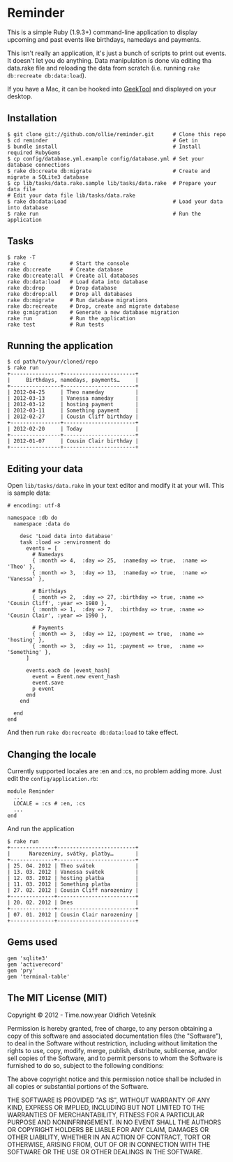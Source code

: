 # Reminder
This is a simple Ruby (1.9.3+) command-line application to display upcoming and past events like birthdays, namedays and payments.

This isn't really an application, it's just a bunch of scripts to print out events. It doesn't let you do anything. Data manipulation is done via editing tha data.rake file and reloading the data from scratch (i.e. running `rake db:recreate db:data:load`).

If you have a Mac, it can be hooked into [GeekTool](http://itunes.apple.com/cz/app/geektool/id456877552?mt=12) and displayed on your desktop.

## Installation
    $ git clone git://github.com/ollie/reminder.git      # Clone this repo
    $ cd reminder                                        # Get in
    $ bundle install                                     # Install required RubyGems
    $ cp config/database.yml.example config/database.yml # Set your database connections
    $ rake db:create db:migrate                          # Create and migrate a SQLite3 database
    $ cp lib/tasks/data.rake.sample lib/tasks/data.rake  # Prepare your data file
    # Edit your data file lib/tasks/data.rake
    $ rake db:data:Load                                  # Load your data into database
    $ rake run                                           # Run the application

## Tasks
    $ rake -T
    rake c              # Start the console
    rake db:create      # Create database
    rake db:create:all  # Create all databases
    rake db:data:load   # Load data into database
    rake db:drop        # Drop database
    rake db:drop:all    # Drop all databases
    rake db:migrate     # Run database migrations
    rake db:recreate    # Drop, create and migrate database
    rake g:migration    # Generate a new database migration
    rake run            # Run the application
    rake test           # Run tests

## Running the application
    $ cd path/to/your/cloned/repo
    $ rake run
    +----------------+-----------------------+
    |     Birthdays, namedays, payments…     |
    +----------------+-----------------------+
    | 2012-04-25     | Theo nameday          |
    | 2012-03-13     | Vanessa nameday       |
    | 2012-03-12     | hosting payment       |
    | 2012-03-11     | Something payment     |
    | 2012-02-27     | Cousin Cliff birthday |
    +----------------+-----------------------+
    | 2012-02-20     | Today                 |
    +----------------+-----------------------+
    | 2012-01-07     | Cousin Clair birthday |
    +----------------+-----------------------+

## Editing your data
Open `lib/tasks/data.rake` in your text editor and modify it at your will. This is sample data:

    # encoding: utf-8

    namespace :db do
      namespace :data do

        desc 'Load data into database'
        task :load => :environment do
          events = [
            # Namedays
            { :month => 4,  :day => 25,  :nameday => true,  :name => 'Theo' },
            { :month => 3,  :day => 13,  :nameday => true,  :name => 'Vanessa' },

            # Birthdays
            { :month => 2,  :day => 27, :birthday => true, :name => 'Cousin Cliff', :year => 1980 },
            { :month => 1,  :day => 7,  :birthday => true, :name => 'Cousin Clair', :year => 1990 },

            # Payments
            { :month => 3,  :day => 12, :payment => true,  :name => 'hosting' },
            { :month => 3,  :day => 11, :payment => true,  :name => 'Something' },
          ]

          events.each do |event_hash|
            event = Event.new event_hash
            event.save
            p event
          end
        end

      end
    end

And then run `rake db:recreate db:data:load` to take effect.

## Changing the locale
Currently supported locales are :en and :cs, no problem adding more. Just edit the `config/application.rb`:

    module Reminder
      ...
      LOCALE = :cs # :en, :cs
      ...
    end

And run the application

    $ rake run
    +--------------+-------------------------+
    |      Narozeniny, svátky, platby…       |
    +--------------+-------------------------+
    | 25. 04. 2012 | Theo svátek             |
    | 13. 03. 2012 | Vanessa svátek          |
    | 12. 03. 2012 | hosting platba          |
    | 11. 03. 2012 | Something platba        |
    | 27. 02. 2012 | Cousin Cliff narozeniny |
    +--------------+-------------------------+
    | 20. 02. 2012 | Dnes                    |
    +--------------+-------------------------+
    | 07. 01. 2012 | Cousin Clair narozeniny |
    +--------------+-------------------------+

## Gems used
    gem 'sqlite3'
    gem 'activerecord'
    gem 'pry'
    gem 'terminal-table'

## The MIT License (MIT)

Copyright © 2012 - Time.now.year Oldřich Vetešník

Permission is hereby granted, free of charge, to any person obtaining a copy of this software and associated documentation files (the "Software"), to deal in the Software without restriction, including without limitation the rights to use, copy, modify, merge, publish, distribute, sublicense, and/or sell copies of the Software, and to permit persons to whom the Software is furnished to do so, subject to the following conditions:

The above copyright notice and this permission notice shall be included in all copies or substantial portions of the Software.

THE SOFTWARE IS PROVIDED "AS IS", WITHOUT WARRANTY OF ANY KIND, EXPRESS OR IMPLIED, INCLUDING BUT NOT LIMITED TO THE WARRANTIES OF MERCHANTABILITY, FITNESS FOR A PARTICULAR PURPOSE AND NONINFRINGEMENT. IN NO EVENT SHALL THE AUTHORS OR COPYRIGHT HOLDERS BE LIABLE FOR ANY CLAIM, DAMAGES OR OTHER LIABILITY, WHETHER IN AN ACTION OF CONTRACT, TORT OR OTHERWISE, ARISING FROM, OUT OF OR IN CONNECTION WITH THE SOFTWARE OR THE USE OR OTHER DEALINGS IN THE SOFTWARE.